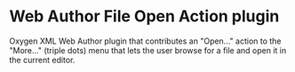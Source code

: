 Web Author File Open Action plugin
==================================

Oxygen XML Web Author plugin that contributes an "Open..." action to the "More..." (triple dots) menu that lets the user browse for a file and open it in the current editor.
